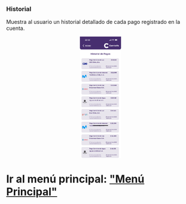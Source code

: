 ### Historial

Muestra al usuario un historial detallado de cada pago registrado en la cuenta. 

<div style="display: flex; gap: 10px; justify-content: center; align-items: center; flex-wrap: wrap;">
   <img src="../Images/CuentasYA-38.png" alt="Wireframe 1" style="width: 22%; height: auto;">
</div>

# Ir al menú principal: ["Menú Principal"](../Explanation-ES/02.Menu.md)
